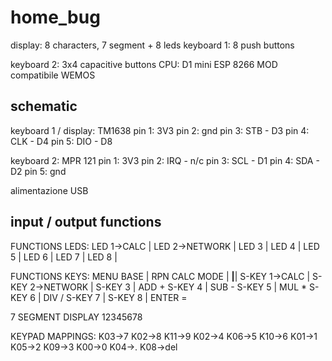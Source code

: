 # home_bug

display: 8 characters, 7 segment + 8 leds
keyboard 1: 8 push buttons

keyboard 2: 3x4 capacitive buttons
CPU: D1 mini ESP 8266 MOD compatibile WEMOS

## schematic

keyboard 1 / display: TM1638
pin 1: 3V3
pin 2: gnd
pin 3: STB - D3
pin 4: CLK - D4
pin 5: DIO - D8

keyboard 2: MPR 121
pin 1: 3V3
pin 2: IRQ - n/c
pin 3: SCL - D1
pin 4: SDA - D2
pin 5: gnd

alimentazione USB

## input / output functions

FUNCTIONS LEDS:
LED 1->CALC             |
LED 2->NETWORK          |
LED 3                   |
LED 4                   |
LED 5                   |
LED 6                   |
LED 7                   |
LED 8                   |

FUNCTIONS KEYS:
MENU BASE               | RPN CALC MODE          |
________________________|________________________|
S-KEY 1->CALC           |
S-KEY 2->NETWORK        |
S-KEY 3                 | ADD +
S-KEY 4                 | SUB -
S-KEY 5                 | MUL *
S-KEY 6                 | DIV /
S-KEY 7                 |
S-KEY 8                 | ENTER =

7 SEGMENT DISPLAY
12345678

KEYPAD MAPPINGS:
 K03->7          K02->8           K11->9
 K02->4          K06->5           K10->6
 K01->1          K05->2           K09->3
 K00->0          K04->.           K08->del

